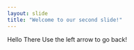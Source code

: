 ```yaml
---
layout: slide
title: "Welcome to our second slide!"
---
```

Hello There
Use the left arrow to go back!
